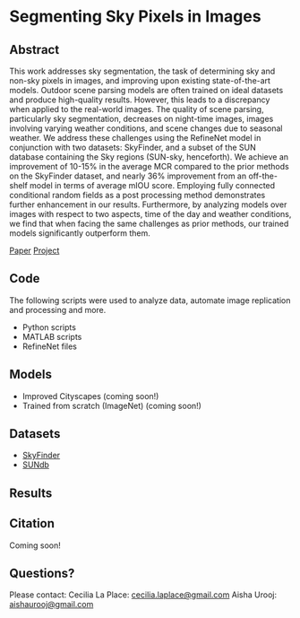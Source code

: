# Segmenting Sky Pixels in Images

## Abstract
This work addresses sky segmentation, the task of determining sky and non-sky pixels in images, and improving upon existing state-of-the-art models. Outdoor scene parsing models are often trained on ideal datasets and produce high-quality results. However, this leads to a discrepancy when applied to the real-world images. The quality of scene parsing, particularly sky segmentation, decreases on night-time images, images involving varying weather conditions, and scene changes due to seasonal weather. We address these challenges using the RefineNet model in conjunction with two datasets: SkyFinder, and a subset of the SUN database containing the Sky regions (SUN-sky, henceforth). We achieve an improvement of 10-15\% in the average MCR compared to the prior methods on the SkyFinder dataset, and nearly 36\% improvement from an off-the-shelf model in terms of average mIOU score. Employing fully connected conditional random fields as a post processing method demonstrates further enhancement in our results. Furthermore, by analyzing models over images with respect to two aspects, time of the day and weather conditions, we find that when facing the same challenges as prior methods, our trained models significantly outperform them.

[Paper](https://arxiv.org/abs/1712.09161)
[Project](https://github.com/HalcyonAura/Segementing-Sky-Pixels-in-Images/)

## Code
The following scripts were used to analyze data, automate image replication and processing and more.
* Python scripts
* MATLAB scripts
* RefineNet files

## Models
* Improved Cityscapes (coming soon!)
* Trained from scratch (ImageNet) (coming soon!)

## Datasets
* [SkyFinder]()
* [SUNdb]()

## Results

## Citation
Coming soon!

## Questions?
Please contact:
Cecilia La Place: cecilia.laplace@gmail.com
Aisha Urooj: aishaurooj@gmail.com
